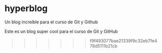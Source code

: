 # hyperblog

Un blog increíble para el curso de Git y Github 

Este es un blog super cool para el curso de Git y GitHub 
>>>>>>> f9f493077bae21339f9c32eb7fe478d5111b21cb
